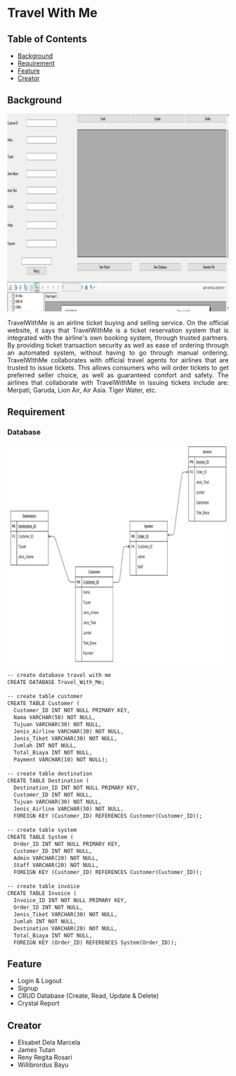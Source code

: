# Travel With Me
## Table of Contents
* [Background](#background)
* [Requirement](#requirement)
* [Feature](#feature)
* [Creator](#creator)

## Background
<img src="https://github.com/Bayunova28/Travel_With_Me/blob/master/UAS/cover.png" height="450" width="1100">
<p align="justify">TravelWithMe is an airline ticket buying and selling service. On the official website, it says that TravelWithMe is a ticket reservation system that 
is integrated with the airline's own booking system, through trusted partners. By providing ticket transaction security as well as ease of ordering through an automated 
system, without having to go through manual ordering. TravelWIthMe collaborates with official travel agents for airlines that are trusted to issue tickets. This allows 
consumers who will order tickets to get preferred seller choice, as well as guaranteed comfort and safety. The airlines that collaborate with TravelWithMe in issuing 
tickets include are: Merpati, Garuda, Lion Air, Air Asia. Tiger Water, etc.</p>

## Requirement
### Database
<img src="https://github.com/Bayunova28/Travel_With_Me/blob/master/UAS/erd.png" height="500" width="800">

```mysql
-- create database travel with me
CREATE DATABASE Travel_With_Me;
  
-- create table customer
CREATE TABLE Customer (
  Customer_ID INT NOT NULL PRIMARY KEY,
  Nama VARCHAR(50) NOT NULL,
  Tujuan VARCHAR(30) NOT NULL,
  Jenis_Airline VARCHAR(30) NOT NULL,
  Jenis_Tiket VARCHAR(30) NOT NULL,
  Jumlah INT NOT NULL,
  Total_Biaya INT NOT NULL,
  Payment VARCHAR(10) NOT NULL);

-- create table destination
CREATE TABLE Destination (
  Destination_ID INT NOT NULL PRIMARY KEY,
  Customer_ID INT NOT NULL,
  Tujuan VARCHAR(30) NOT NULL,
  Jenis_Airline VARCHAR(30) NOT NULL,
  FOREIGN KEY (Customer_ID) REFERENCES Customer(Customer_ID));
  
-- create table system
CREATE TABLE System (
  Order_ID INT NOT NULL PRIMARY KEY,
  Customer_ID INT NOT NULL,
  Admin VARCHAR(20) NOT NULL,
  Staff VARCHAR(20) NOT NULL,
  FOREIGN KEY (Customer_ID) REFERENCES Customer(Customer_ID));
 
-- create table invoice
CREATE TABLE Invoice (
  Invoice_ID INT NOT NULL PRIMARY KEY,
  Order_ID INT NOT NULL,
  Jenis_Tiket VARCHAR(30) NOT NULL,
  Jumlah INT NOT NULL,
  Destination VARCHAR(20) NOT NULL,
  Total_Biaya INT NOT NULL,
  FOREIGN KEY (Order_ID) REFERENCES System(Order_ID));
```

## Feature
* Login & Logout
* Signup
* CRUD Database (Create, Read, Update & Delete)
* Crystal Report

## Creator
* Elisabet Dela Marcela
* James Tutan
* Reny Regita Rosari
* Willibrordus Bayu
